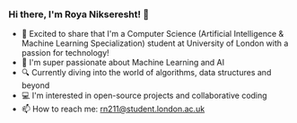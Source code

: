 ### Hi there, I'm Roya Nikseresht! 👋

- 🔭 Excited to share that I'm a Computer Science (Artificial Intelligence & Machine Learning Specialization) student at University of London with a passion for technology! 
- 🌱 I'm super passionate about Machine Learning and AI
- 🔍 Currently diving into the world of algorithms, data structures and beyond
- 💻 I'm interested in open-source projects and collaborative coding
- 📫 How to reach me: rn211@student.london.ac.uk


<!---
royanikseresht/royanikseresht is a ✨ special ✨ repository because its `README.md` (this file) appears on your GitHub profile.
You can click the Preview link to take a look at your changes.
--->
